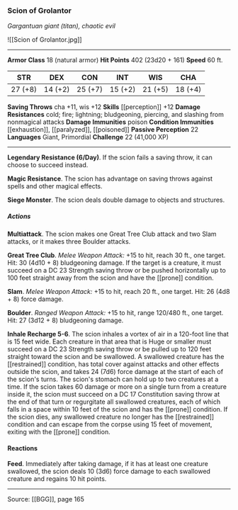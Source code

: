 ### Scion of Grolantor
_Gargantuan giant (titan), chaotic evil_

![[Scion of Grolantor.jpg]]




---

**Armor Class** 18 (natural armor)
**Hit Points** 402 (23d20 + 161)
**Speed** 60 ft.

| STR     | DEX     | CON     | INT     | WIS     | CHA     |
|---------|---------|---------|---------|---------|---------|
| 27 (+8) | 14 (+2) | 25 (+7) | 15 (+2) | 21 (+5) | 18 (+4) |

**Saving Throws** cha +11, wis +12
**Skills** [[perception]] +12
**Damage Resistances** cold; fire; lightning; bludgeoning, piercing, and slashing from nonmagical attacks
**Damage Immunities** poison
**Condition Immunities** [[exhaustion]], [[paralyzed]], [[poisoned]]
**Passive Perception** 22
**Languages** Giant, Primordial
**Challenge** 22 (41,000 XP)

---

**Legendary Resistance (6/Day)**. If the scion fails a saving throw, it can choose to succeed instead.

**Magic Resistance**. The scion has advantage on saving throws against spells and other magical effects.

**Siege Monster**. The scion deals double damage to objects and structures.

##### Actions
**Multiattack**. The scion makes one Great Tree Club attack and two Slam attacks, or it makes three Boulder attacks.

**Great Tree Club**. _Melee Weapon Attack:_ +15 to hit, reach 30 ft., one target. Hit: 30 (4d10 + 8) bludgeoning damage. If the target is a creature, it must succeed on a DC 23 Strength saving throw or be pushed horizontally up to 100 feet straight away from the scion and have the [[prone]] condition.

**Slam**. _Melee Weapon Attack:_ +15 to hit, reach 20 ft., one target. Hit: 26 (4d8 + 8) force damage.

**Boulder**. _Ranged Weapon Attack:_ +15 to hit, range 120/480 ft., one target. Hit: 27 (3d12 + 8) bludgeoning damage.

**Inhale Recharge 5-6**. The scion inhales a vortex of air in a 120-foot line that is 15 feet wide. Each creature in that area that is Huge or smaller must succeed on a DC 23 Strength saving throw or be pulled up to 120 feet straight toward the scion and be swallowed. A swallowed creature has the [[restrained]] condition, has total cover against attacks and other effects outside the scion, and takes 24 (7d6) force damage at the start of each of the scion's turns. The scion's stomach can hold up to two creatures at a time. If the scion takes 60 damage or more on a single turn from a creature inside it, the scion must succeed on a DC 17 Constitution saving throw at the end of that turn or regurgitate all swallowed creatures, each of which falls in a space within 10 feet of the scion and has the [[prone]] condition. If the scion dies, any swallowed creature no longer has the [[restrained]] condition and can escape from the corpse using 15 feet of movement, exiting with the [[prone]] condition.

#### Reactions
**Feed**. Immediately after taking damage, if it has at least one creature swallowed, the scion deals 10 (3d6) force damage to each swallowed creature and regains 10 hit points.


---

Source: [[BGG]], page 165